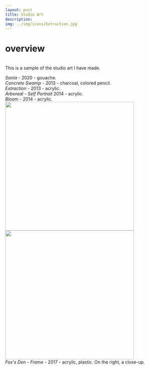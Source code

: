 ```yaml
---
layout: post
title: Studio Art
description: 
img: ../img/icons/Extraction.jpg
---
```


# overview
<br/> This is a sample of the studio art I have made. 
<div class="imag_row">
	<img class="col three" src="../../img/studio/sonia.jpg" alt=""/>
</div>
<div class="col three caption">
<i>Sonia</i> - 2020 - gouache. </div>

<div class="imag_row">
	<img class="col three" src="../../img/studio/King_Frog.jpg" alt=""/>
</div>
<div class="col three caption">
<i>Concrete Swamp</i> - 2013 - charcoal, colored pencil. </div>

<div class="imag_row">
	<img class="col three" src="../../img/studio/Extraction.jpg" alt="" />
</div>
<div class="col three caption">
<i>Extraction</i> - 2013 - acrylic. </div>

<div class="imag_row">
	<img class="col three" src="../../img/studio/Arboreal_Self_Portrait.jpg" alt="" />
</div>
<div class="col three caption">
<i>Arboreal - Self Portrait</i> 2014 - acrylic.</div>

<div class="imag_row">
	<img class="col three" src="../../img/studio/Bloom.jpg" alt="" />
</div>
<div class="col three caption">
<i>Bloom</i> - 2014 - acrylic. </div>

<div class="imag_row">
	<img class="col one-alt" style ="height:410px;" src="../../img/studio/frame.jpg" alt="" />
	<img class="col one-alt" style ="height:410px;" src="../../img/studio/frame-closeup.jpg" alt="" />
</div>
<div class="col three caption">
<i>Fox's Den - Frame</i> - 2017 - acrylic, plastic. On the right, a close-up.</div>


